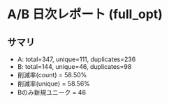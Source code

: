 # A/B 日次レポート (full_opt)

## サマリ
- A: total=347, unique=111, duplicates=236
- B: total=144, unique=46, duplicates=98
- 削減率(count) = 58.50%
- 削減率(unique) = 58.56%
- Bのみ新規ユニーク = 46